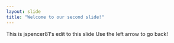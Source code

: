```yaml
---
layout: slide
title: "Welcome to our second slide!"
---
```

This is jspencer81's edit to this slide
Use the left arrow to go back!
